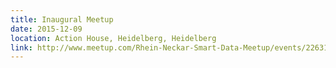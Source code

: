 ```yaml
---
title: Inaugural Meetup
date: 2015-12-09
location: Action House, Heidelberg, Heidelberg
link: http://www.meetup.com/Rhein-Neckar-Smart-Data-Meetup/events/226313703/
---
```

